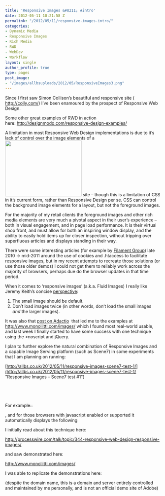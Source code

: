 ```yaml
---
title: 'Responsive Images &#8211; #intro'
date: 2012-05-11 10:21:58 Z
permalink: "/2012/05/11/responsive-images-intro/"
categories:
- Dynamic Media
- Responsive Images
- Rich Media
- RWD
- WebDev
- Workflow
layout: single
author_profile: true
type: pages
post_image:
- "/images/allbsuploads/2012/05/ResponsiveImages3.png"
---
```


Since I first saw Simon Collison&#8217;s beautiful and responsive site ( <a title="http://colly.com/" href="http://colly.com/" target="_blank">http://colly.com/</a>) I&#8217;ve been enamoured by the prospect of Responsive Web Design.

Some other great examples of RWD in action here: <a title="http://designmodo.com/responsive-design-examples/" href="http://designmodo.com/responsive-design-examples/" target="_blank">http://designmodo.com/responsive-design-examples/</a>

A limitation in most Responsive Web Design implementations is due to it&#8217;s lack of control over the image elements of a[<img class="alignright  wp-image-584" title="ResponsiveImagesA" src="/images/allbsuploads/2012/05/ResponsiveImagesA-300x219.png" alt="" width="248" height="181" srcset="/images/allbsuploads/2012/05/ResponsiveImagesA-300x219.png 300w, /images/allbsuploads/2012/05/ResponsiveImagesA.png 972w" sizes="(max-width: 248px) 100vw, 248px" />](http://colly.com) site &#8211; though this is a limitation of CSS in it&#8217;s current form, rather than Responsive Design per se. CSS can control the background image elements for a layout, but not the foreground images.

For the majority of my retail clients the foreground images and other rich media elements are very much a pivotal aspect in their user&#8217;s experience &#8211; both in visual engagement, and in page load performance. It is their virtual shop front, and must allow for both an inspiring window display, and the ability to easily hold items up for closer inspection, without tripping over superfluous articles and displays standing in their way.

There were some interesting articles (for example by <a title="http://filamentgroup.com/lab/responsive_images_experimenting_with_context_aware_image_sizing/" href="http://filamentgroup.com/lab/responsive_images_experimenting_with_context_aware_image_sizing/" target="_blank">Filament Group</a>) late 2010 -> mid-2011 around the use of cookies and .htaccess to facilitate responsive images, but in my recent attempts to recreate those solutions (or use those older demos) I could not get them to reliably work across the majority of browsers, perhaps due do the browser updates in that time period.

When it comes to &#8216;responsive images&#8217; (a.k.a. Fluid Images) I really like Jeremy Keith&#8217;s concise <a title="http://adactio.com/journal/4997/" href="http://adactio.com/journal/4997/" target="_blank">perspective</a>:

  1. The small image should be default.
  2. Don’t load images twice (in other words, don’t load the small images _and_ the larger images).

It was also that <a title="http://adactio.com/journal/4997/" href="http://adactio.com/journal/4997/" target="_blank">post on Adactio</a>  that led me to the examples at <a title="http://www.monoliitti.com/images/" href="http://www.monoliitti.com/images/" target="_blank">http://www.monoliitti.com/images/</a> which I found most real-world usable, and last week I finally started to have some success with one technique using the <noscript and jQuery.

I plan to further explore the natural combination of Responsive Images and a capable Image Serving platform (such as Scene7) in some experiments that I am planning on running:

[http://allbs.co.uk/2012/05/11/responsive-images-scene7-test-1/](http://allbs.co.uk/2012/05/11/responsive-images-scene7-test-1/ "Responsive Images – Scene7 test #1")

&nbsp;

&nbsp;

<noscript>
  For example::</p>

  <p>
    , and for those browsers with javascript enabled or supported it automatically displays the following  <img src &#8211; so it makes sense
  </p>

  <p>
    I initially read about this technique here:
  </p>

  <p>
    <a title="http://processwire.com/talk/topic/344-responsive-web-design-responsive-images/" href="http://processwire.com/talk/topic/344-responsive-web-design-responsive-images/" target="_blank">http://processwire.com/talk/topic/344-responsive-web-design-responsive-images/</a>
  </p>

  <p>
    and saw demonstrated here:
  </p>

  <p>
    <a title="http://www.monoliitti.com/images/" href="http://www.monoliitti.com/images/" target="_blank">http://www.monoliitti.com/images/</a>
  </p>

  <p>
    I was able to replicate the demonstrations here:
  </p>

  <p>
    (despite the domain name, this is a domain and server entirely controlled and maintained by me personally, and is not an official demo site of Adobe)
  </p>

  <p>
    &nbsp;
  </p>

  <p>
    &nbsp;
  </p>

  <p>
    </noscript>
  </p>
